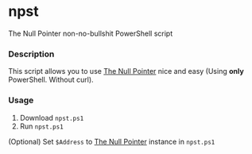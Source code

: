 # npst
The Null Pointer non-no-bullshit PowerShell script

### Description

This script allows you to use [The Null Pointer](https://github.com/mia-0/0x0) nice and easy (Using **only** PowerShell. Without curl).

### Usage

1. Download `npst.ps1`
1. Run `npst.ps1`

(Optional) Set `$Address` to [The Null Pointer](https://github.com/mia-0/0x0) instance in `npst.ps1`